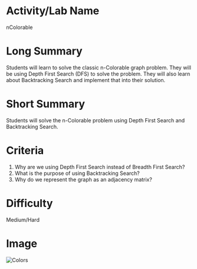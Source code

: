 # Activity/Lab Name
nColorable

# Long Summary
Students will learn to solve the classic n-Colorable graph problem. They will be using Depth First Search (DFS) to solve the problem. They will also learn about Backtracking Search and implement that into their solution.

# Short Summary
Students will solve the n-Colorable problem using Depth First Search and Backtracking Search.

# Criteria
1. Why are we using Depth First Search instead of Breadth First Search?
2. What is the purpose of using Backtracking Search?
3. Why do we represent the graph as an adjacency matrix?

# Difficulty
Medium/Hard

# Image
![Colors](https://images.pexels.com/photos/1154723/pexels-photo-1154723.jpeg?auto=compress&cs=tinysrgb&dpr=2&h=650&w=940)